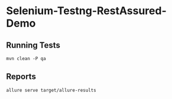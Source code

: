 # Selenium-Testng-RestAssured-Demo

## Running Tests

```mvn clean -P qa```

## Reports

```allure serve target/allure-results```
